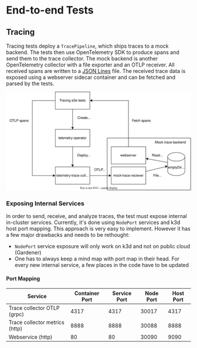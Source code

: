 # End-to-end Tests

## Tracing

Tracing tests deploy a `TracePipeline`, which ships traces to a mock backend. The tests then use OpenTelemetry SDK to produce spans and send them to the trace collector. The mock backend is another OpenTelemetry collector with a file exporter and an OTLP receiver. All received spans are written to a [JSON Lines](jsonlines.org) file. The received trace data is exposed using a webserver sidecar container and can be fetched and parsed by the tests.

![Tracing Tests Architecture](./assets/tracing-tests.svg)


### Exposing Internal Services

In order to send, receive, and analyze traces, the test must expose internal in-cluster services. Currently, it's done using `NodePort` services and k3d host port mapping. 
This approach is very easy to implement. However it has a few major drawbacks and needs to be rethought:
* `NodePort` service exposure will only work on k3d and not on public cloud (Gardener)
* One has to always keep a mind map with port map in their head. For every new internal service, a few places in the code have to be updated

#### Port Mapping

| Service                        | Container Port | Service Port | Node Port | Host Port |
|--------------------------------|----------------|--------------|-----------|-----------|
 | Trace collector OTLP (grpc)    | 4317           | 4317         | 30017     | 4317      |
 | Trace collector metrics (http) | 8888           | 8888         | 30088     | 8888      |    
| Webservice (http)              | 80             | 80           | 30090     | 9090      | 
